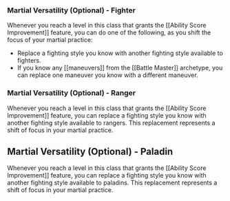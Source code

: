 ### Martial Versatility (Optional) - Fighter
Whenever you reach a level in this class that grants the [[Ability Score Improvement]] feature, you can do one of the following, as you shift the focus of your martial practice:
- Replace a fighting style you know with another fighting style available to fighters.
- If you know any [[maneuvers]] from the [[Battle Master]] archetype, you can replace one maneuver you know with a different maneuver.

### Martial Versatility (Optional) - Ranger
Whenever you reach a level in this class that grants the [[Ability Score Improvement]] feature, you can replace a fighting style you know with another fighting style available to rangers. This replacement represents a shift of focus in your martial practice.

## Martial Versatility (Optional) - Paladin
Whenever you reach a level in this class that grants the [[Ability Score Improvement]] feature, you can replace a fighting style you know with another fighting style available to paladins. This replacement represents a shift of focus in your martial practice.